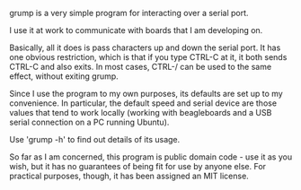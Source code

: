 grump is a very simple program for interacting over a serial port.

I use it at work to communicate with boards that I am developing on.

Basically, all it does is pass characters up and down the serial port. It has
one obvious restriction, which is that if you type CTRL-C at it, it both sends
CTRL-C and also exits. In most cases, CTRL-/ can be used to the same effect,
without exiting grump.

Since I use the program to my own purposes, its defaults are set up to my
convenience. In particular, the default speed and serial device are those
values that tend to work locally (working with beagleboards and a USB serial
connection on a PC running Ubuntu).

Use 'grump -h' to find out details of its usage.

So far as I am concerned, this program is public domain code - use it as you wish, but it has no guarantees of being fit for use by anyone else. For practical purposes, though, it has been assigned an MIT license.